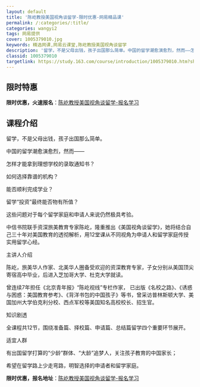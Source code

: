```yaml
---
layout: default
title: '陈屹教授美国视角谈留学-限时优惠-网易精品课'
permalink: /:categories/:title/
categories: wangyi2
tags: 网易提供
cover: 1005379010.jpg
keywords: 精选网课,网易云课堂,陈屹教授美国视角谈留学
description: '留学，不是父母出钱，孩子出国那么简单。中国的留学潮愈演愈烈，然而——怎样才能拿到理想学校的录取通知书？如何选择靠谱的机构'
classid: 1005379010
targetlink: https://study.163.com/course/introduction/1005379010.htm?share=1&shareId=1025206652&utm_campaign=share&utm_medium=iphoneShare&utm_source=&utm_u=1025206652
---
```


## 限时特惠

**限时优惠，火速报名**：[陈屹教授美国视角谈留学-报名学习](https://study.163.com/course/introduction/1005379010.htm?share=1&shareId=1025206652&utm_campaign=share&utm_medium=iphoneShare&utm_source=&utm_u=1025206652)

## 课程介绍

留学，不是父母出钱，孩子出国那么简单。

中国的留学潮愈演愈烈，然而——



怎样才能拿到理想学校的录取通知书？

如何选择靠谱的机构？

能否顺利完成学业？

留学“投资”最终能否物有所值？



这些问题对于每个留学家庭和申请人来说仍然极具考验。



中信书院联手资深旅美教育专家陈屹，隆重推出《美国视角谈留学》，她将结合自己三十年对美国教育的透彻解析，用12堂课从不同视角为申请人和留学家庭传授实用留学心经。



主讲人介绍

陈屹，旅美华人作家、北美华人圈备受欢迎的资深教育专家，子女分别从美国顶尖寄宿高中毕业，后进入芝加哥大学、杜克大学就读。



曾连续7年担任《北京青年报》“陈屹视线”专栏作家， 已出版《名校之路》、《诱惑与困惑：美国教育参考》、《背洋书包的中国孩子》等书，曾采访普林斯顿大学、美国加州大学伯克利分校、西点军校等美国知名高校校长、招生官。



知识剧透

全课程共12节，围绕准备篇、择校篇、申请篇、总结篇留学四个重要环节展开。



适宜人群

有出国留学打算的“少龄”群体、“大龄”追梦人，关注孩子教育的中国家长；

希望在留学路上少走弯路，明智选择的申请者和留学家庭。

**限时优惠，报名地址**：[陈屹教授美国视角谈留学-报名学习](https://study.163.com/course/introduction/1005379010.htm?share=1&shareId=1025206652&utm_campaign=share&utm_medium=iphoneShare&utm_source=&utm_u=1025206652)

